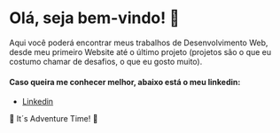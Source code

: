 # Olá, seja bem-vindo! :wave: 

Aqui você poderá encontrar meus trabalhos de Desenvolvimento Web, desde meu primeiro Website até o último projeto (projetos são o que eu costumo chamar de desafios, o que eu gosto muito).

#### Caso queira me conhecer melhor, abaixo está o meu linkedin:

- [Linkedin](https://www.linkedin.com/in/edson-matheus-b5a0171ba/)



 :rocket: It´s Adventure Time! :rocket:




